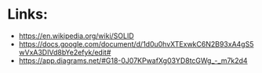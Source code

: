# Links:

* https://en.wikipedia.org/wiki/SOLID
* https://docs.google.com/document/d/1d0u0hvXTExwkC6N2B93xA4gS5wVxA3DIVd8bYe2efyk/edit#
* https://app.diagrams.net/#G18-0J07KPwafXg03YD8tcGWg_-_m7k2d4